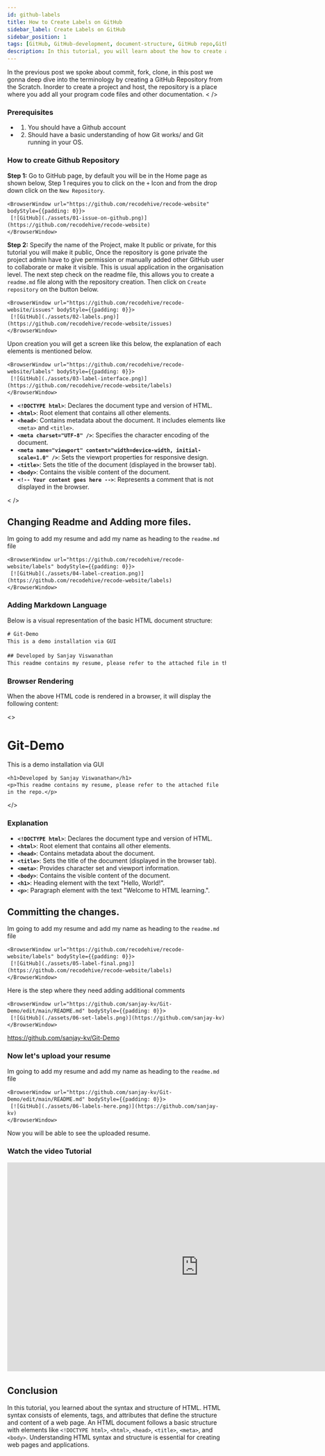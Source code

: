 ```yaml
---
id: github-labels
title: How to Create Labels on GitHub
sidebar_label: Create Labels on GitHub
sidebar_position: 1
tags: [GitHub, GitHub-development, document-structure, GitHub repo,Github]
description: In this tutorial, you will learn about the how to create a GitHub repo by Online GUI interface. 
---
```


In the previous post we spoke about commit, fork, clone, in this post we gonna deep dive into the terminology by creating a GitHub Repository from the Scratch. 
Inorder to create a project and host, the repository is a place where you add all your program code files and other documentation. 
< />

### Prerequisites

- 1. You should have a Github account 
- 2. Should have a basic understanding of how Git works/ and Git running in your OS.

### How to create Github Repository

**Step 1:** Go to GitHub page, by default you will be in the Home page as shown below, Step 1 requires you to click on the ``+`` Icon and from the drop down click on the ``New Repository``.

    <BrowserWindow url="https://github.com/recodehive/recode-website" bodyStyle={{padding: 0}}>    
     [![GitHub](./assets/01-issue-on-github.png)](https://github.com/recodehive/recode-website)
    </BrowserWindow>
**Step 2:** Specify the name of the Project, make It public or private, for this tutorial you will make it public, Once the repository is gone private the project admin have to give permission or manually added other GitHub user to collaborate or make it visible. This is usual application in the organisation level. The next step check on the readme file, this allows you to create a ``readme.md`` file along with the repository creation. Then click on ``Create repository`` on the button below.


    <BrowserWindow url="https://github.com/recodehive/recode-website/issues" bodyStyle={{padding: 0}}>    
     [![GitHub](./assets/02-labels.png)](https://github.com/recodehive/recode-website/issues)
    </BrowserWindow>

Upon creation you will get a screen like this below, the explanation of each elements is mentioned below. 
 
    <BrowserWindow url="https://github.com/recodehive/recode-website/labels" bodyStyle={{padding: 0}}>    
     [![GitHub](./assets/03-label-interface.png)](https://github.com/recodehive/recode-website/labels)
    </BrowserWindow>

- **`<!DOCTYPE html>`**: Declares the document type and version of HTML.
- **`<html>`**: Root element that contains all other elements.
- **`<head>`**: Contains metadata about the document. It includes elements like `<meta>` and `<title>`.
- **`<meta charset="UTF-8" />`**: Specifies the character encoding of the document.
- **`<meta name="viewport" content="width=device-width, initial-scale=1.0" />`**: Sets the viewport properties for responsive design.
- **`<title>`**: Sets the title of the document (displayed in the browser tab).
- **`<body>`**: Contains the visible content of the document.
- **`<!-- Your content goes here -->`**: Represents a comment that is not displayed in the browser.



< />

## Changing Readme and Adding more files.

Im going to add my resume and add my name as heading to the ``readme.md`` file

    <BrowserWindow url="https://github.com/recodehive/recode-website/labels" bodyStyle={{padding: 0}}>    
     [![GitHub](./assets/04-label-creation.png)](https://github.com/recodehive/recode-website/labels)
    </BrowserWindow>

### Adding Markdown Language

Below is a visual representation of the basic HTML document structure:
```html title="readme.md"
# Git-Demo
This is a demo installation via GUI

## Developed by Sanjay Viswanathan
This readme contains my resume, please refer to the attached file in the repo.
```


### Browser Rendering

When the above HTML code is rendered in a browser, it will display the following content:

<BrowserWindow url="https://github.com/sanjay-kv/Git-Demo/edit/main/README.md">
  <>
    <h1>Git-Demo</h1>
    <p>This is a demo installation via GUI</p>

    <h1>Developed by Sanjay Viswanathan</h1>
    <p>This readme contains my resume, please refer to the attached file in the repo.</p>
    
  </>
</BrowserWindow>

### Explanation

- **`<!DOCTYPE html>`**: Declares the document type and version of HTML.
- **`<html>`**: Root element that contains all other elements.
- **`<head>`**: Contains metadata about the document.
- **`<title>`**: Sets the title of the document (displayed in the browser tab).
- **`<meta>`**: Provides character set and viewport information.
- **`<body>`**: Contains the visible content of the document.
- **`<h1>`**: Heading element with the text "Hello, World!".
- **`<p>`**: Paragraph element with the text "Welcome to HTML learning.".

## Committing the changes.

Im going to add my resume and add my name as heading to the ``readme.md`` file

    <BrowserWindow url="https://github.com/recodehive/recode-website/labels" bodyStyle={{padding: 0}}>    
     [![GitHub](./assets/05-label-final.png)](https://github.com/recodehive/recode-website/labels)
    </BrowserWindow>

Here is the step where they need adding additional comments

    <BrowserWindow url="https://github.com/sanjay-kv/Git-Demo/edit/main/README.md" bodyStyle={{padding: 0}}>    
     [![GitHub](./assets/06-set-labels.png)](https://github.com/sanjay-kv)
    </BrowserWindow>



https://github.com/sanjay-kv/Git-Demo

### Now let's upload your resume

Im going to add my resume and add my name as heading to the ``readme.md`` file

    <BrowserWindow url="https://github.com/sanjay-kv/Git-Demo/edit/main/README.md" bodyStyle={{padding: 0}}>    
     [![GitHub](./assets/06-labels-here.png)](https://github.com/sanjay-kv)
    </BrowserWindow>



Now you will be able to see the uploaded resume. 

### Watch the video Tutorial

<iframe width="880" height="480" src="https://www.youtube.com/embed/XWjx-RjmhRM?list=PLrLTYhoDFx-kiuFiGQqVpYYZ56pIhUW63" title="How to create your first GitHub repository" frameborder="0" allow="accelerometer; autoplay; clipboard-write; encrypted-media; gyroscope; picture-in-picture; web-share" referrerpolicy="strict-origin-when-cross-origin" allowfullscreen></iframe>

## Conclusion

In this tutorial, you learned about the syntax and structure of HTML. HTML syntax consists of elements, tags, and attributes that define the structure and content of a web page. An HTML document follows a basic structure with elements like `<!DOCTYPE html>`, `<html>`, `<head>`, `<title>`, `<meta>`, and `<body>`. Understanding HTML syntax and structure is essential for creating web pages and applications.
